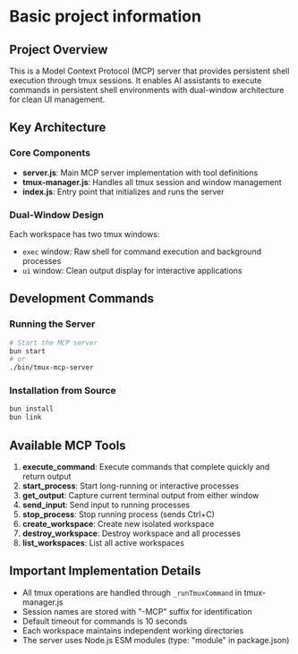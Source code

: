 # Basic project information

## Project Overview

This is a Model Context Protocol (MCP) server that provides persistent shell execution through tmux sessions. It enables AI assistants to execute commands in persistent shell environments with dual-window architecture for clean UI management.

## Key Architecture

### Core Components

- **server.js**: Main MCP server implementation with tool definitions
- **tmux-manager.js**: Handles all tmux session and window management
- **index.js**: Entry point that initializes and runs the server

### Dual-Window Design

Each workspace has two tmux windows:
- `exec` window: Raw shell for command execution and background processes
- `ui` window: Clean output display for interactive applications

## Development Commands

### Running the Server

```bash
# Start the MCP server
bun start
# or
./bin/tmux-mcp-server
```

### Installation from Source

```bash
bun install
bun link
```

## Available MCP Tools

1. **execute_command**: Execute commands that complete quickly and return output
2. **start_process**: Start long-running or interactive processes
3. **get_output**: Capture current terminal output from either window
4. **send_input**: Send input to running processes
5. **stop_process**: Stop running process (sends Ctrl+C)
6. **create_workspace**: Create new isolated workspace
7. **destroy_workspace**: Destroy workspace and all processes
8. **list_workspaces**: List all active workspaces

## Important Implementation Details

- All tmux operations are handled through `_runTmuxCommand` in tmux-manager.js
- Session names are stored with "-MCP" suffix for identification
- Default timeout for commands is 10 seconds
- Each workspace maintains independent working directories
- The server uses Node.js ESM modules (type: "module" in package.json)
